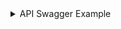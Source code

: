 <details>
    <summary> API Swagger Example </summary>

![image](https://user-images.githubusercontent.com/71310074/236516355-3ddb03b6-e5c3-4166-8fcb-16661741f0bb.png)
![image](https://user-images.githubusercontent.com/71310074/236516633-034700c4-5e61-44a0-b679-6f483738f718.png)

</details>